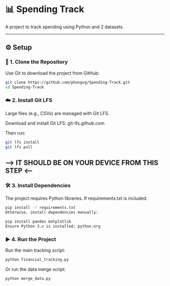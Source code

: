 # 📊 Spending Track

A project to track spending using Python and 2 datasets.

---

## ⚙️ Setup

### 🔁 1. Clone the Repository

Use Git to download the project from GitHub:

```bash
git clone https://github.com/phungvg/Spending-Track.git
cd Spending-Track
```
### ☁️ 2. Install Git LFS
Large files (e.g., CSVs) are managed with Git LFS.

Download and install Git LFS: git-lfs.github.com

Then run:

```bash
git lfs install
git lfs pull
```
## --> IT SHOULD BE ON YOUR DEVICE FROM THIS STEP <--


### 🛠️ 3. Install Dependencies
The project requires Python libraries. If requirements.txt is included:

```bash
pip install -r requirements.txt
Otherwise, install dependencies manually:
```
```bash
pip install pandas matplotlib
Ensure Python 3.x is installed: python.org
```
### ▶️ 4. Run the Project
Run the main tracking script:

```bash
python financial_tracking.py
```
Or run the data merge script:

```bash
python merge_data.py
```
